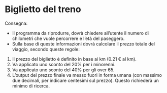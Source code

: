 Biglietto del treno
===
Consegna:
- Il programma da riprodurre, dovrà chiedere all’utente il numero di chilometri che vuole percorrere e l’età del paseggero.
- Sulla base di queste informazioni dovrà calcolare il prezzo totale del viaggio, secondo queste regole:
1. Il prezzo del biglietto è definito in base ai km (0.21 € al km).
2. Va applicato uno sconto del 20% per i minorenni.
3. Va applicato uno sconto del 40% per gli over 65.
4. L’output del prezzo finale va messo fuori in forma umana (con massimo due decimali, per indicare centesimi sul prezzo). Questo richiederà un minimo di ricerca.
